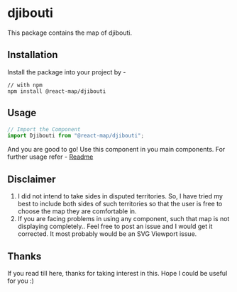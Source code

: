 # djibouti
This package contains the map of djibouti. 
## Installation
Install the package into your project by -
```
// with npm
npm install @react-map/djibouti
```
## Usage 
```jsx
// Import the Component
import Djibouti from "@react-map/djibouti";
```
And you are good to go! Use this component in you main components.
For further usage refer - [Readme](https://github.com/shubhexists/react-maps?tab=readme-ov-file#usage)
## Disclaimer 
1) I did not intend to take sides in disputed territories. So, I have tried my best to include both sides of such territories so that the user is free to choose the map they are comfortable in. 
2) If you are facing problems in using any component, such that map is not displaying completely.. Feel free to post an issue and I would get it corrected. It most probably would be an SVG Viewport issue.
## Thanks 
If you read till here, thanks for taking interest in this. Hope I could be useful for you :)